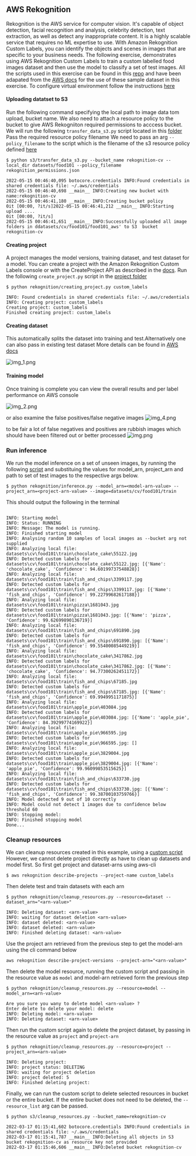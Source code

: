 ## AWS Rekognition

Rekognition is the AWS service for computer vision. It's capable of object detection, facial recognition and analysis, celebrity detection, text extraction, as well as detect any inappropriate 
content. It is a highly scalable service that requires no ML expertise to use. With Amazon Rekognition Custom Labels, you can identify the objects and scenes in images that are specific to 
your business needs. The following exercise, demonstrates using AWS Rekognition Custom Labels to train a custom labelled food images dataset  and then use the model to classify a set of test images.
All the scripts used in this exercise can be found in this [repo](https://github.com/ryankarlos/AWS-ML-services/projects/rekognition) and have been adapated from the [AWS docs](https://docs.aws.amazon.com/rekognition/latest/customlabels-dg/what-is.html)
for the use of these sample dataset in this exercise. To configure virtual environment follow the instructions [here](https://ryankarlos.github.io/AWS-ML-services/#environment-and-dependencies)

#### Uploading datatset to S3

Run the following command specifying the local path to image data tom upload, bucket name.
We also need to attach a resource policy to the bucket to give AWS Rekogniiton required
permissions to acccess bucket. We will run the following `transfer_data_s3.py` script located in this [folder](https://github.com/ryankarlos/AWS-ML-services/tree/master/s3) Pass the required resource policy filename 
We need to pass an arg `--policy_filename` to the script which is the filename of the s3 resource policy defined [here](https://github.com/ryankarlos/AWS-ML-services/blob/master/s3/resource_policies/rekognition_permissions.json)

```shell
$ python s3/transfer_data_s3.py --bucket_name rekognition-cv --local_dir datasets/food101 --policy_filename rekognition_permissions.json 
  
2022-05-15 00:46:40,095 botocore.credentials INFO:Found credentials in shared credentials file: ~/.aws/credentials
2022-05-15 00:46:40,698 __main__ INFO:Creating new bucket with name:rekognition-cv
2022-05-15 00:46:41,180 __main__ INFO:Creating bucket policy
0it [00:00, ?it/s]2022-05-15 00:46:41,212 __main__ INFO:Starting upload ....
0it [00:00, ?it/s]
2022-05-15 00:46:41,651 __main__ INFO:Successfully uploaded all image folders in ddatasets/cv/food101/food101_aws' to S3  bucket rekognition-cv
```

#### Creating project

A project manages the model versions, training dataset, and test dataset for a model. You can create a project with the Amazon Rekognition Custom Labels 
console or with the CreateProject API as described in the [docs](https://docs.aws.amazon.com/rekognition/latest/customlabels-dg/mp-create-project.html).
Run the following `create_project.py` script in the [project folder](https://github.com/ryankarlos/AWS-ML-services/projects/rekognition) 

```shell
$ python rekognition/creating_project.py custom_labels

INFO: Found credentials in shared credentials file: ~/.aws/credentials
INFO: Creating project: custom_labels
Creating project: custom_labels
Finished creating project: custom_labels
```

#### Creating dataset

This automatically splits the dataset into training and test.Alternatively one can also pass in existing test dataset
More details can be found in [AWS docs](https://docs.aws.amazon.com/rekognition/latest/customlabels-dg/md-create-dataset-existing-dataset-sdk.html
)

![img_1.png](../../screenshots/rekognition/food101/img_1.png)


#### Training model


Once training is complete you can view the overall results and per label performance on AWS console

![img_2.png](../../screenshots/rekognition/food101/img_2.png)

or also examine the  false positives/false negative images 
![img_4.png](../../screenshots/rekognition/food101/img_4.png)

to be fair a lot of false negatives and positives are rubbish images which should have been filtered out or better processed 
![img.png](../../screenshots/rekognition/img.png)

### Run inference

We run the model inference on a set of unseen images, by running the following [script](https://github.com/ryankarlos/AWS-ML-services/blob/master/projects/rekognition/inference.py)
and substituing the values for model_arn, project_arn and path to set of test images to the respective args below.

```shell
$ python rekognition/inference.py --model_arn=<model-arn-value> --project_arn=<project-arn-value> --image=datasets/cv/food101/train
```

This should output the following in the terminal

```shell

INFO: Starting model
INFO: Status: RUNNING
INFO: Message: The model is running.
INFO: Finished starting model
INFO: Analysing random 10 samples of local images as --bucket arg not supplied
INFO: Analyzing local file: datasets\cv\food101\train\chocolate_cake\55122.jpg
INFO: Detected custom labels for datasets\cv\food101\train\chocolate_cake\55122.jpg: [{'Name': 'chocolate_cake', 'Confidence': 94.60199737548828}]
INFO: Analyzing local file: datasets\cv\food101\train\fish_and_chips\3399117.jpg
INFO: Detected custom labels for datasets\cv\food101\train\fish_and_chips\3399117.jpg: [{'Name': 'fish_and_chips', 'Confidence': 99.22799682617188}]
INFO: Analyzing local file: datasets\cv\food101\train\pizza\1681043.jpg
INFO: Detected custom labels for datasets\cv\food101\train\pizza\1681043.jpg: [{'Name': 'pizza', 'Confidence': 99.62699890136719}]
INFO: Analyzing local file: datasets\cv\food101\train\fish_and_chips\691890.jpg
INFO: Detected custom labels for datasets\cv\food101\train\fish_and_chips\691890.jpg: [{'Name': 'fish_and_chips', 'Confidence': 99.55400085449219}]
INFO: Analyzing local file: datasets\cv\food101\train\chocolate_cake\3417862.jpg
INFO: Detected custom labels for datasets\cv\food101\train\chocolate_cake\3417862.jpg: [{'Name': 'chocolate_cake', 'Confidence': 94.77300262451172}]
INFO: Analyzing local file: datasets\cv\food101\train\fish_and_chips\67185.jpg
INFO: Detected custom labels for datasets\cv\food101\train\fish_and_chips\67185.jpg: [{'Name': 'fish_and_chips', 'Confidence': 69.9949951171875}]
INFO: Analyzing local file: datasets\cv\food101\train\apple_pie\403084.jpg
INFO: Detected custom labels for datasets\cv\food101\train\apple_pie\403084.jpg: [{'Name': 'apple_pie', 'Confidence': 84.39299774169922}]
INFO: Analyzing local file: datasets\cv\food101\train\apple_pie\966595.jpg
INFO: Detected custom labels for datasets\cv\food101\train\apple_pie\966595.jpg: []
INFO: Analyzing local file: datasets\cv\food101\train\apple_pie\3829004.jpg
INFO: Detected custom labels for datasets\cv\food101\train\apple_pie\3829004.jpg: [{'Name': 'apple_pie', 'Confidence': 99.96099853515625}]
INFO: Analyzing local file: datasets\cv\food101\train\fish_and_chips\633730.jpg
INFO: Detected custom labels for datasets\cv\food101\train\fish_and_chips\633730.jpg: [{'Name': 'fish_and_chips', 'Confidence': 99.38700103759766}]
INFO: Model detected 9 out of 10 correctly
INFO: Model could not detect 1 images due to confidence below threshold 60
INFO: Stopping model:
INFO: Finished stopping model
Done...
```


### Cleanup resources

We can cleanup resources created in this example, using a [custom script](https://github.com/ryankarlos/AWS-ML-services/blob/master/projects/rekognition/cleanup_resources.py)
However, we cannot delete project directly as have to clean up datasets and model first.
So first get project and dataset-arns using aws-cli

```shell
$ aws rekognition describe-projects --project-name custom_labels
```

Then delete test and train datasets with each arn

```shell
$ python rekognition/cleanup_resources.py --resource=dataset --dataset_arn="<arn-value>"

INFO: Deleting dataset: <arn-value>
INFO: waiting for dataset deletion <arn-value>
INFO: dataset deleted: <arn-value>
INFO: dataset deleted: <arn-value>
INFO: Finished deleting dataset: <arn-value>
````

Use the project arn retrieved from the previous step to get the model-arn using the cli command below

```shell
aws rekognition describe-project-versions --project-arn="<arn-value>"
```

Then delete the model resource, running the custom script and passing in the resource value as `model`
and model-arn retrieved form the previous step

```shell 
$ python rekognition/cleanup_resources.py --resource=model --model_arn=<arn-value>

Are you sure you wany to delete model <arn-value> ?
Enter delete to delete your model: delete
INFO: Deleting model: <arn-value>
INFO: Deleting dataset: <arn-value>
```


Then run the custom script again to delete the project dataset, by passing in the resource value as `project`
and `project-arn`

```shell 
$ python rekognition/cleanup_resources.py --resource=project --project_arn=<arn-value>

INFO: Deleting project: 
INFO: project status: DELETING
INFO: waiting for project deletion 
INFO: project deleted: 5
INFO: Finished deleting project: 
```

Finally, we can run the custom script to delete selected resources in bucket or the entire bucket. If the entire bucket does not need to
be deleted, the `--resource_list` arg can be passed.

```shell
$ python s3/cleanup_resources.py --bucket_name=rekognition-cv

2022-03-17 01:15:41,602 botocore.credentials INFO:Found credentials in shared credentials file: ~/.aws/credentials
2022-03-17 01:15:41,787 __main__ INFO:Deleting all objects in S3 bucket rekognition-cv as resource key not provided
2022-03-17 01:15:46,606 __main__ INFO:Deleted bucket rekognition-cv
```